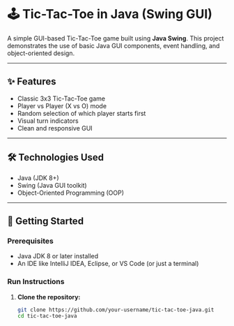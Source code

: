 # 🕹️ Tic-Tac-Toe in Java (Swing GUI)

A simple GUI-based Tic-Tac-Toe game built using **Java Swing**. This project demonstrates the use of basic Java GUI components, event handling, and object-oriented design.

---

## ✨ Features

- Classic 3x3 Tic-Tac-Toe game
- Player vs Player (X vs O) mode
- Random selection of which player starts first
- Visual turn indicators
- Clean and responsive GUI

---

## 🛠️ Technologies Used

- Java (JDK 8+)
- Swing (Java GUI toolkit)
- Object-Oriented Programming (OOP)

---

## 🚀 Getting Started

### Prerequisites

- Java JDK 8 or later installed
- An IDE like IntelliJ IDEA, Eclipse, or VS Code (or just a terminal)

### Run Instructions

1. **Clone the repository:**

   ```bash
   git clone https://github.com/your-username/tic-tac-toe-java.git
   cd tic-tac-toe-java
